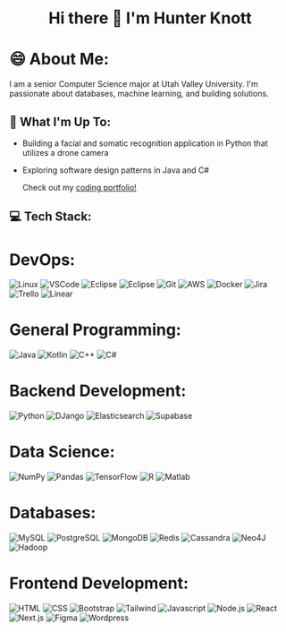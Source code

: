 <h1 align="center">Hi there 👋 I'm Hunter Knott</h1>

<!--
**HunterKnott/HunterKnott** is a ✨ _special_ ✨ repository because its `README.md` (this file) appears on your GitHub profile.

Here are some ideas to get you started:

- 🔭 I’m currently working on ...
- 🌱 I’m currently learning ...
- 👯 I’m looking to collaborate on ...
- 🤔 I’m looking for help with ...
- 💬 Ask me about ...
- 📫 How to reach me: ...
- 😄 Pronouns: ...
- ⚡ Fun fact: ...
-->

# 😄 About Me:
I am a senior Computer Science major at Utah Valley University. I'm passionate about databases, machine learning, and building solutions.

## 🔭 What I'm Up To:
- Building a facial and somatic recognition application in Python that utilizes a drone camera
- Exploring software design patterns in Java and C#

  Check out my [coding portfolio!](https://hunterknott.github.io/portfolio)

## 💻 Tech Stack:
# DevOps:
![Linux](https://img.shields.io/badge/Linux-%23171d24?style=for-the-badge&logo=Linux)
![VSCode](https://img.shields.io/badge/VSCode-%23007ACC?style=for-the-badge&logo=Visual%20Studio%20Code)
![Eclipse](https://img.shields.io/badge/Jupyter-787d79?style=for-the-badge&logo=Jupyter)
![Eclipse](https://img.shields.io/badge/Eclipse-%232C2255?style=for-the-badge&logo=Eclipse%20IDE)
![Git](https://img.shields.io/badge/Git-%232b3745?style=for-the-badge&logo=git)
![AWS](https://img.shields.io/badge/AWS-%23232F3E?style=for-the-badge&logo=Amazon%20AWS)
![Docker](https://img.shields.io/badge/Docker-%23c3d0de?style=for-the-badge&logo=Docker)
![Jira](https://img.shields.io/badge/Jira-0052CC?style=for-the-badge&logo=Jira)
![Trello](https://img.shields.io/badge/Trello-0052CC?style=for-the-badge&logo=Trello)
![Linear](https://img.shields.io/badge/Linear-1f1f26?style=for-the-badge&logo=Linear)

# General Programming:
![Java](https://img.shields.io/badge/Java-red?style=for-the-badge&logo=oracle)
![Kotlin](https://img.shields.io/badge/Kotlin-e39f40?style=for-the-badge&logo=Kotlin)
![C++](https://img.shields.io/badge/C%2B%2B-blue?style=for-the-badge&logo=C%2B%2B)
![C#](https://img.shields.io/badge/C%23-%238f42d4?style=for-the-badge&logo=C%23)

# Backend Development:
![Python](https://img.shields.io/badge/Python-green?style=for-the-badge&logo=python)
![DJango](https://img.shields.io/badge/DJango-092E20?style=for-the-badge&logo=DJango)
![Elasticsearch](https://img.shields.io/badge/Elasticsearch-005571?style=for-the-badge&logo=Elasticsearch)
![Supabase](https://img.shields.io/badge/Supabase-2a2e2a?style=for-the-badge&logo=Supabase)

# Data Science:
![NumPy](https://img.shields.io/badge/NumPy-013243?style=for-the-badge&logo=NumPy)
![Pandas](https://img.shields.io/badge/Pandas-150458?style=for-the-badge&logo=Pandas)
![TensorFlow](https://img.shields.io/badge/TensorFlow-e0d5c5?style=for-the-badge&logo=TensorFlow)
![R](https://img.shields.io/badge/R-%232c507d?style=for-the-badge&logo=R)
![Matlab](https://img.shields.io/badge/Matlab-%23d9703f?style=for-the-badge&logo=matrix)

# Databases:
![MySQL](https://img.shields.io/badge/MySQL-%23cf9a55?style=for-the-badge&logo=MySQL)
![PostgreSQL](https://img.shields.io/badge/PostgreSQL-%23b9afc9?style=for-the-badge&logo=PostgreSQL)
![MongoDB](https://img.shields.io/badge/MongoDB-%232d274f?style=for-the-badge&logo=MongoDB)
![Redis](https://img.shields.io/badge/Redis-%23d4a3a1?style=for-the-badge&logo=Redis)
![Cassandra](https://img.shields.io/badge/Cassandra-%23b0d4d9?style=for-the-badge&logo=apache%20cassandra)
![Neo4J](https://img.shields.io/badge/Neo4J-%23234a1b?style=for-the-badge&logo=Neo4J)
![Hadoop](https://img.shields.io/badge/Hadoop-8c8927?style=for-the-badge&logo=Apache%20Hadoop)

# Frontend Development:
![HTML](https://img.shields.io/badge/HTML-%23b8761f?style=for-the-badge&logo=HTML5)
![CSS](https://img.shields.io/badge/CSS-%2362a7f0?style=for-the-badge&logo=CSS3)
![Bootstrap](https://img.shields.io/badge/Bootstrap-d3c5e0?style=for-the-badge&logo=Bootstrap)
![Tailwind](https://img.shields.io/badge/Tailwind-304145?style=for-the-badge&logo=Tailwind%20CSS)
![Javascript](https://img.shields.io/badge/Javascript-black?style=for-the-badge&logo=JavaScript)
![Node.js](https://img.shields.io/badge/Node.js-464d47?style=for-the-badge&logo=Node.js)
![React](https://img.shields.io/badge/React-c3d0d4?style=for-the-badge&logo=React)
![Next.js](https://img.shields.io/badge/Next.js-000000?style=for-the-badge&logo=Next.js)
![Figma](https://img.shields.io/badge/Figma-9382ad?style=for-the-badge&logo=Figma)
![Wordpress](https://img.shields.io/badge/Wordpress-%2321759B?style=for-the-badge&logo=Wordpress)
